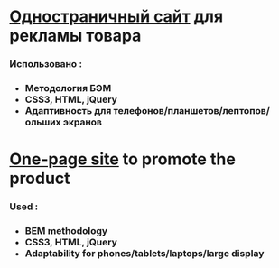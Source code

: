 <h1><a href="https://bright-muffin-cc1c6e.netlify.app/">Одностраничный сайт</a> для рекламы товара</h1>
<h3>Использовано :<h3>
<ul>
        <li>Методология БЭМ</li>
        <li>CSS3, HTML, jQuery</li>
        <li>Адаптивность для телефонов/планшетов/лептопов/ ольших экранов</li>
</ul>
<h1><a href="https://bright-muffin-cc1c6e.netlify.app/">One-page site</a> to promote the product</h1>
<h3>Used :<h3>
<ul>
        <li>BEM methodology</li>
        <li>CSS3, HTML, jQuery</li>
        <li>Adaptability for phones/tablets/laptops/large display</li>
</ul>
